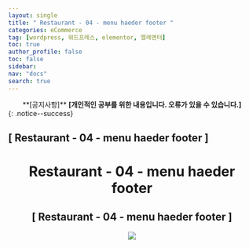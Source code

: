 ```yaml
---
layout: single
title: " Restaurant - 04 - menu haeder footer "
categories: eCommerce
tag: [wordpress, 워드프레스, elementor, 엘레멘터]
toc: true
author_profile: false
toc: false
sidebar:
nav: "docs"
search: true
---
```


<center>**[공지사항]** <strong> [개인적인 공부를 위한 내용입니다. 오류가 있을 수 있습니다.] </strong></center>
{: .notice--success}

<h2>[ Restaurant - 04 - menu haeder footer ]</h2>

<div align="center"><p><h1>Restaurant - 04 - menu haeder footer</h1></p></div>

<div align="center"><h2>[ Restaurant - 04 - menu haeder footer ]</h2>
<div align="center"><img src="http://drive.google.com/uc?export=view&id=1ev2ijAch1SqA6oY5yla052Vh2qxlQMLl"><br><br><br></div><br>


















